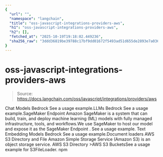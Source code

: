 ```yaml
---
{
  "url": "",
  "namespace": "langchain",
  "title": "oss-javascript-integrations-providers-aws",
  "h1": "oss-javascript-integrations-providers-aws",
  "h2": [],
  "fetched_at": "2025-10-19T19:18:02.449236",
  "sha256_raw": "3ddd36819be39788c17bf9dd01672f5493ad51d655de2893e7a03619ff367ddd"
}
---
```


# oss-javascript-integrations-providers-aws

> Source: https://docs.langchain.com/oss/javascript/integrations/providers/aws

Chat Models
Bedrock
See a usage example.LLMs
Bedrock
See a usage example.SageMaker Endpoint
Amazon SageMaker is a system that can build, train, and deploy machine learning (ML) models with fully managed infrastructure, tools, and workflows.We use
SageMaker
to host our model and expose it as the SageMaker Endpoint
.
See a usage example.
Text Embedding Models
Bedrock
See a usage example.Document loaders
AWS S3 Directory and File
Amazon Simple Storage Service (Amazon S3) is an object storage service. AWS S3 Directory >AWS S3 BucketsSee a usage example for S3FileLoader.
npm